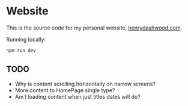 # Website

This is the source code for my personal website, [henrydashwood.com](https://henrydashwood.com).

Running locally:

```zsh
npm run dev
```

## TODO

- Why is content scrolling horizontally on narrow screens?
- More content to HomePage single type?
- Am I loading content when just titles dates will do?
